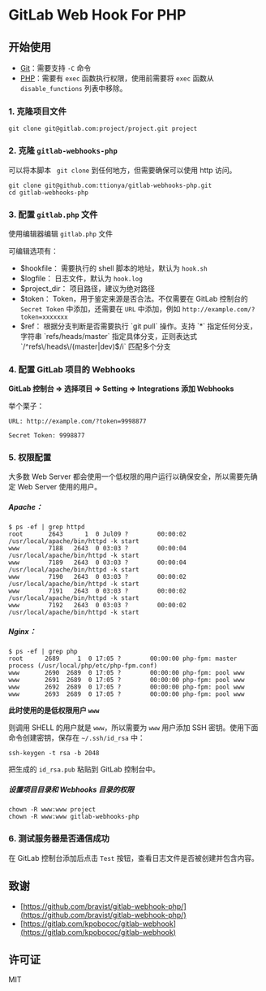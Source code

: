 # GitLab Web Hook For PHP

## 开始使用

- [Git](https://git-scm.com/)：需要支持 `-C` 命令
- [PHP](http://php.net/downloads.php)：需要有 `exec` 函数执行权限，使用前需要将 `exec` 函数从 `disable_functions` 列表中移除。

### 1. 克隆项目文件

```shell
git clone git@gitlab.com:project/project.git project
```

### 2. 克隆 `gitlab-webhooks-php`

可以将本脚本 ` git clone` 到任何地方，但需要确保可以使用 http 访问。

```shell
git clone git@github.com:ttionya/gitlab-webhooks-php.git
cd gitlab-webhooks-php
```

### 3. 配置 `gitlab.php` 文件

使用编辑器编辑 `gitlab.php` 文件

可编辑选项有：
- $hookfile： 需要执行的 shell 脚本的地址，默认为 `hook.sh`
- $logfile： 日志文件，默认为 `hook.log`
- $project_dir： 项目路径，建议为绝对路径
- $token： Token，用于鉴定来源是否合法。不仅需要在 GitLab 控制台的 `Secret Token` 中添加，还需要在 `URL` 中添加，例如 `http://example.com/?token=xxxxxxx`
- $ref： 根据分支判断是否需要执行 `git pull` 操作。支持 `*` 指定任何分支，字符串 `refs/heads/master` 指定具体分支，正则表达式 `/^refs\/heads\/(master|dev)$/i` 匹配多个分支

### 4. 配置 GitLab 项目的 Webhooks

**GitLab 控制台 => 选择项目 => Setting => Integrations 添加 Webhooks**

举个栗子：
```text
URL: http://example.com/?token=9998877

Secret Token: 9998877
```

### 5. 权限配置

大多数 Web Server 都会使用一个低权限的用户运行以确保安全，所以需要先确定 Web Server 使用的用户。

##### Apache：

```shell
$ ps -ef | grep httpd
root       2643      1  0 Jul09 ?        00:00:02 /usr/local/apache/bin/httpd -k start
www        7188   2643  0 03:03 ?        00:00:04 /usr/local/apache/bin/httpd -k start
www        7189   2643  0 03:03 ?        00:00:04 /usr/local/apache/bin/httpd -k start
www        7190   2643  0 03:03 ?        00:00:02 /usr/local/apache/bin/httpd -k start
www        7191   2643  0 03:03 ?        00:00:02 /usr/local/apache/bin/httpd -k start
www        7192   2643  0 03:03 ?        00:00:02 /usr/local/apache/bin/httpd -k start
```

##### Nginx：

```shell
$ ps -ef | grep php
root      2689     1  0 17:05 ?        00:00:00 php-fpm: master process (/usr/local/php/etc/php-fpm.conf)
www       2690  2689  0 17:05 ?        00:00:00 php-fpm: pool www
www       2691  2689  0 17:05 ?        00:00:00 php-fpm: pool www
www       2692  2689  0 17:05 ?        00:00:00 php-fpm: pool www
www       2693  2689  0 17:05 ?        00:00:00 php-fpm: pool www
```

**此时使用的是低权限用户 `www`**

则调用 SHELL 的用户就是 `www`，所以需要为 `www` 用户添加 SSH 密钥。使用下面命令创建密钥，保存在 `~/.ssh/id_rsa` 中：

```shell
ssh-keygen -t rsa -b 2048
```

把生成的 `id_rsa.pub` 粘贴到 GitLab 控制台中。

##### 设置项目目录和 Webhooks 目录的权限

```shell
chown -R www:www project
chown -R www:www gitlab-webhooks-php
```

### 6. 测试服务器是否通信成功

在 GitLab 控制台添加后点击 `Test` 按钮，查看日志文件是否被创建并包含内容。

## 致谢

- [https://github.com/bravist/gitlab-webhook-php/](https://github.com/bravist/gitlab-webhook-php/)
- [https://gitlab.com/kpobococ/gitlab-webhook](https://gitlab.com/kpobococ/gitlab-webhook)

## 许可证

MIT